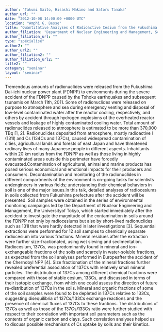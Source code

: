 ```yaml
---
author: "Takumi Saito, Hisashi Makino and Satoru Tanaka"
author_url: ""
date: "2012-10-08 14:00:00 +0000 UTC"
location: "Amphi G. Besse"
title: "Quantitative Analyses of Radioactive Cesium from the Fukushima Dai-ichi Nuclear Power Plant Accident in Soils"
author_filiation: "Department of Nuclear Engineering and Management, School of Engineering, The University of Tokyo"
author_filiation_url: ""
type: "spécialisé"
author2: ""
author_url2: ""
author_filiation2: ""
author_filiation_url2: ""
title2: ""
category: "seminar" 
layout: "seminar"
---
```

Tremendous amounts of radionuclides were released from the Fukushima Dai-ichi nuclear power plant (FDNPP) to environments during the severe accident of the FDNPP caused by the Tohoku earthquakes and subsequent tsunamis on March 11th, 2011. Some of radionuclides were released on purpose to atmosphere and sea during emergency venting and disposal of low-level contaminated water after the reactor cooling, respectively, and others by accident through hydrogen explosions of the overheated reactor vessels and leakage of highly contaminated cooling water. Total amount of radionuclides released to atmosphere is estimated to be more than 370,000 TBq [1, 2]. Radionuclides deposited from atmosphere, mostly radioactive I (131I) and Cs (134Cs and 137Cs), caused widespread contamination of cities, agricultural lands and forests of east Japan and have threatened ordinary lives of many Japanese people in different aspects. Inhabitants within 20 km radius from the FDNPP as well as those living in highly contaminated areas outside this perimeter have forcedly evacuated.Contamination of agricultural, animal and marine products has posed serious economical and emotional impacts for their producers and consumers. Decontamination and monitoring of the radionuclides in different compartments of the environment is on-going tasks for scientists andengineers in various fields; understanding their chemical behaviors in soil is one of the major issues.In this talk, detailed analyses of radiocesiums in soils collected from Fukushima prefecture after the accident will be presented. Soil samples were obtained in the series of environmental monitoring campaigns led by the Department of Nuclear Engineering and Management, the Universityof Tokyo, which started immediately after the accident to investigate the magnitude of the contamination in soils around the FDNPP not only by radiocesiums but also by short-lived radionuclides such as 131I that were hardly detected in later investigations [3]. Sequential extractions were performed for 12 soil samples to chemically separate radiocesium into various fractions. Mineral residues after the extraction were further size-fractionated, using wet sieving and sedimentation. Radiocesium, 137Cs, was predominantly found in mineral and ion-exchangeable fractions of the soils and scarcely in water-soluble fractions, as expected from the soil analyses performed in Europeafter the accident of the Chernobyl NPP [4]. Size fractionation of the mineral fractions further revealed preferential association of 137Cs with relatively small mineral particles. The distribution of 137Cs among different chemical fractions were compared with those of stable cesium, 133Cs, and discussed in terms of their isotopic exchange, from which one could assess the direction of future re-distribution of 137Cs in the soils. Mineral and organic fractions of some of the soil samples were found to be depleted in 137Cs relative to 133Cs, suggesting disequilibria of 137Cs/133Cs exchange reactions and the presence of chemical fluxes of 137Cs to these fractions. The distributions of 137Cs as well as those of the 137Cs/133Cs ratio were further studied with respect to their correlation with important soil parameters such as the contents of organic carbon and clays. Such correlation analyses helped us to discuss possible mechanisms of Cs uptake by soils and their kinetics.
